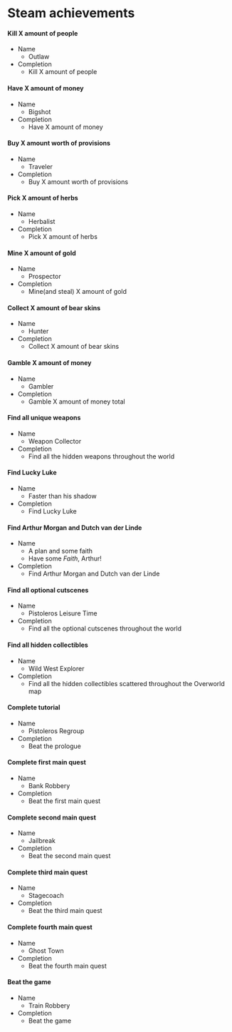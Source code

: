 
# Steam achievements

#### Kill X amount of people
- Name
    - Outlaw
- Completion
    - Kill X amount of people
#### Have X amount of money
- Name
    - Bigshot
- Completion
    - Have X amount of money
#### Buy X amount worth of provisions
- Name
    - Traveler
- Completion
    - Buy X amount worth of provisions
#### Pick X amount of herbs
- Name
    - Herbalist
- Completion
    - Pick X amount of herbs
#### Mine X amount of gold
- Name
    - Prospector
- Completion
    - Mine(and steal) X amount of gold
#### Collect X amount of bear skins
- Name
    - Hunter
- Completion
    - Collect X amount of bear skins
#### Gamble X amount of money
- Name
    - Gambler
- Completion
    - Gamble X amount of money total
#### Find all unique weapons
- Name
    - Weapon Collector
- Completion
    - Find all the hidden weapons throughout the world
#### Find Lucky Luke
- Name
    - Faster than his shadow
- Completion
    - Find Lucky Luke
#### Find Arthur Morgan and Dutch van der Linde
- Name
    - A plan and some faith
    - Have some <i>Faith</i>, Arthur!
- Completion
    - Find Arthur Morgan and Dutch van der Linde
#### Find all optional cutscenes
- Name
    - Pistoleros Leisure Time
- Completion
    - Find all the optional cutscenes throughout the world
#### Find all hidden collectibles
- Name
    - Wild West Explorer
- Completion
    - Find all the hidden collectibles scattered throughout the Overworld map
#### Complete tutorial
- Name
    - Pistoleros Regroup
- Completion
    - Beat the prologue
#### Complete first main quest
- Name
    - Bank Robbery
- Completion
    - Beat the first main quest
#### Complete second main quest
- Name
    - Jailbreak
- Completion
    - Beat the second main quest
#### Complete third main quest
- Name
    - Stagecoach
- Completion
    - Beat the third main quest
#### Complete fourth main quest
- Name
    - Ghost Town
- Completion
    - Beat the fourth main quest
#### Beat the game
- Name
    - Train Robbery
- Completion
    - Beat the game
